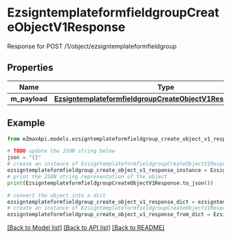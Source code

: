 # EzsigntemplateformfieldgroupCreateObjectV1Response

Response for POST /1/object/ezsigntemplateformfieldgroup

## Properties

Name | Type | Description | Notes
------------ | ------------- | ------------- | -------------
**m_payload** | [**EzsigntemplateformfieldgroupCreateObjectV1ResponseMPayload**](EzsigntemplateformfieldgroupCreateObjectV1ResponseMPayload.md) |  | 

## Example

```python
from eZmaxApi.models.ezsigntemplateformfieldgroup_create_object_v1_response import EzsigntemplateformfieldgroupCreateObjectV1Response

# TODO update the JSON string below
json = "{}"
# create an instance of EzsigntemplateformfieldgroupCreateObjectV1Response from a JSON string
ezsigntemplateformfieldgroup_create_object_v1_response_instance = EzsigntemplateformfieldgroupCreateObjectV1Response.from_json(json)
# print the JSON string representation of the object
print(EzsigntemplateformfieldgroupCreateObjectV1Response.to_json())

# convert the object into a dict
ezsigntemplateformfieldgroup_create_object_v1_response_dict = ezsigntemplateformfieldgroup_create_object_v1_response_instance.to_dict()
# create an instance of EzsigntemplateformfieldgroupCreateObjectV1Response from a dict
ezsigntemplateformfieldgroup_create_object_v1_response_from_dict = EzsigntemplateformfieldgroupCreateObjectV1Response.from_dict(ezsigntemplateformfieldgroup_create_object_v1_response_dict)
```
[[Back to Model list]](../README.md#documentation-for-models) [[Back to API list]](../README.md#documentation-for-api-endpoints) [[Back to README]](../README.md)


